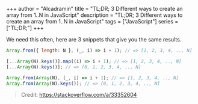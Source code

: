 +++
author = "Alcadramin"
title = "TL;DR; 3 Different ways to create an array from 1..N in JavaScript"
description = "TL;DR; 3 Different ways to create an array from 1..N in JavaScript"
tags = ["JavaScript"]
series = ["TL;DR;"]
+++

We need this often, here are 3 snippets that give you the same results.

```js
Array.from({ length: N }, (_, i) => i + 1); // => [1, 2, 3, 4, .., N]
```

```js
[...Array(N).keys()].map((i) => i + 1); // => [1, 2, 3, 4, .., N]
[...Array(N).keys()]; // => [0, 1, 2, 3, 4, .., N]
```

```js
Array.from(Array(N), (_, i) => i + 1); // => [1, 2, 3, 4, .., N]
Array.from(Array(N).keys()); // => [0, 1, 2, 3, 4, .., N]
```

> Credit: https://stackoverflow.com/a/33352604
